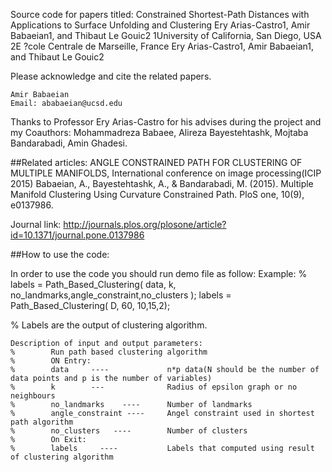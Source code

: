 Source code for papers titled:
Constrained Shortest-Path Distances with Applications to Surface Unfolding and Clustering Ery Arias-Castro1, Amir Babaeian1, and Thibaut Le Gouic2 1University of California, San Diego, USA 2E ?cole Centrale de Marseille, France Ery Arias-Castro1, Amir Babaeian1, and Thibaut Le Gouic2

Please acknowledge and cite the related papers.
```
Amir Babaeian
Email: ababaeian@ucsd.edu
```

Thanks to Professor Ery Arias-Castro for his advises during the project and  my Coauthors: Mohammadreza Babaee, Alireza Bayestehtashk, Mojtaba Bandarabadi, Amin Ghadesi.


##Related articles:
ANGLE CONSTRAINED PATH FOR CLUSTERING OF MULTIPLE MANIFOLDS, International conference on image processing(ICIP 2015)
Babaeian, A., Bayestehtashk, A., & Bandarabadi, M. (2015). Multiple Manifold Clustering Using Curvature Constrained Path. PloS one, 10(9), e0137986.

Journal link: http://journals.plos.org/plosone/article?id=10.1371/journal.pone.0137986

##How to use the code:

In order to use the code you should run demo file as follow:
Example:
% labels = Path_Based_Clustering( data, k, no_landmarks,angle_constraint,no_clusters );
labels = Path_Based_Clustering( D, 60, 10,15,2);

% Labels are the output of clustering algorithm.

```
Description of input and output parameters:
%        Run path based clustering algorithm
%        ON Entry:
%        data     ----             n*p data(N should be the number of data points and p is the number of variables)
%        k        ---              Radius of epsilon graph or no neighbours
%        no_landmarks    ----      Number of landmarks
%        angle_constraint ----     Angel constraint used in shortest path algorithm
%        no_clusters   ----        Number of clusters
%        On Exit:
%        labels     ----           Labels that computed using result of clustering algorithm
```


